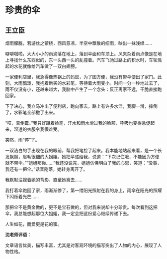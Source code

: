 # 珍贵的伞 #

## 王立臣 ##

烟雨朦胧，若游丝之萦绕，西风意凉，半空中飘散的细雨，映出一抹浅绿……

噼噼啪啪，大大小小的雨滴落在地上，落到伞面和车顶上。风夹杂着雨点像是在地上寻找什么东西似的，东一头西一头的乱撞着。汽车飞驰过路上的积水时，车轮溅起的水花就像给汽车做了一双白翅膀。

一家便利店里，我急得像热锅上的蚂蚁，为了图方便，我没有带伞便出了家门。此刻，大雨瓢泼，我抱着新买的水彩笔，等待着大雨变小。时间一分一秒地过去了，雨不仅没有小，还越来越大，我脑中产生了一个念头：反正离家不远，干脆直接跑回家。

下了决心，我立马冲出了便利店，跑向家去，路上有许多水洼，我脚一滑，摔倒了，水彩笔全部撒了出来。

“哎，真倒霉。”我只好蹲着捡笔，汗水和雨水滑过我的脸颊，呼吸也变得急促起来，湿透的衣服令我很难受。

突然，雨“停”了。

一双洁白的手出现在我的眼前，帮我把笔捡了起来。我本能地站起来看，是一个长发飘飘，眉毛很细的大姐姐。她把伞递给我，说道：“下次记住哦，不能因为方便就不带伞。”“姐姐那你……”我还没说完，姐姐仿佛明白了我的心思，笑道：“没事，我还有一把伞。”话音刚落，她转身离开了。

我默默注视着她的背影，直至她离去……

我打着伞跑回了家，雨渐渐停了，第一缕阳光照射在我的身上，雨伞在阳光的照耀下闪烁着光芒……

那把伞不是黄金做的，更不是宝石做的，但对我来说却十分珍贵。每次看到这把伞，我总能想起那位大姐姐，我一定会把这份爱心继续传递下去。

人生如花，而爱更是花的蜜。

**沈老师评语：**

文章语言优美，描写丰富，尤其是对客观环境的描写突出了人物的内心，展现了人物性格。